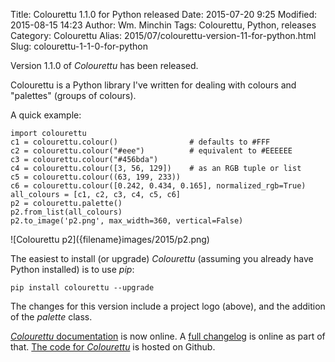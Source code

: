 Title: Colourettu 1.1.0 for Python released
Date: 2015-07-20 9:25
Modified: 2015-08-15 14:23
Author: Wm. Minchin
Tags: Colourettu, Python, releases
Category: Colourettu
Alias: 2015/07/colourettu-version-11-for-python.html
Slug: colourettu-1-1-0-for-python

Version 1.1.0 of *Colourettu* has been released.

Colourettu is a Python library I've written for dealing with colours and
"palettes" (groups of colours).

<!-- read more -->

A quick example:

    import colourettu
    c1 = colourettu.colour()                # defaults to #FFF
    c2 = colourettu.colour("#eee")          # equivalent to #EEEEEE
    c3 = colourettu.colour("#456bda")
    c4 = colourettu.colour([3, 56, 129])    # as an RGB tuple or list
    c5 = colourettu.colour((63, 199, 233))
    c6 = colourettu.colour([0.242, 0.434, 0.165], normalized_rgb=True)
    all_colours = [c1, c2, c3, c4, c5, c6]
    p2 = colourettu.palette()
    p2.from_list(all_colours)
    p2.to_image('p2.png', max_width=360, vertical=False)

<div markdown=1 class="text-center">
![Colourettu p2]({filename}images/2015/p2.png)
</div>

The easiest to install (or upgrade) *Colourettu* (assuming you already
have Python installed) is to use *pip*:

    pip install colourettu --upgrade

The changes for this version include a project logo (above), and the
addition of the *palette* class.

[*Colourettu* documentation](http://minchin.ca/colourettu/) is now
online. A [full changelog](http://minchin.ca/colourettu/changelog.html)
is online as part of that. [The code for
*Colourettu*](https://github.com/MinchinWeb/colourettu/) is hosted on
Github.
